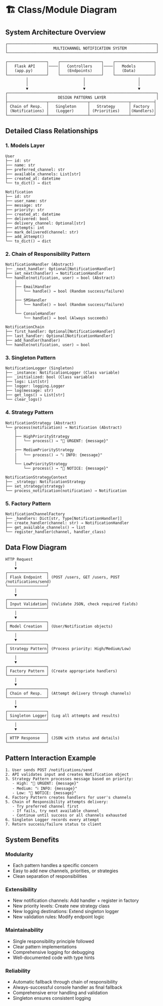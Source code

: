 # 🏗️ Class/Module Diagram

## System Architecture Overview

```
┌─────────────────────────────────────────────────────────────────┐
│                    MULTICHANNEL NOTIFICATION SYSTEM             │
└─────────────────────────────────────────────────────────────────┘

┌─────────────────┐    ┌──────────────────┐    ┌─────────────────┐
│   Flask API     │────│   Controllers    │────│   Models        │
│   (app.py)      │    │   (Endpoints)    │    │   (Data)        │
└─────────────────┘    └──────────────────┘    └─────────────────┘
         │                        │                       │
         │                        │                       │
         ▼                        ▼                       ▼
┌─────────────────────────────────────────────────────────────────┐
│                      DESIGN PATTERNS LAYER                      │
├─────────────────┬─────────────────┬─────────────────┬──────────┤
│ Chain of Resp.  │   Singleton     │   Strategy      │ Factory  │
│ (Notifications) │   (Logger)      │ (Priorities)    │(Handlers)│
└─────────────────┴─────────────────┴─────────────────┴──────────┘
```

## Detailed Class Relationships

### 1. Models Layer
```
User
├── id: str
├── name: str
├── preferred_channel: str
├── available_channels: List[str]
├── created_at: datetime
└── to_dict() → dict

Notification
├── id: str
├── user_name: str
├── message: str
├── priority: str
├── created_at: datetime
├── delivered: bool
├── delivery_channel: Optional[str]
├── attempts: int
├── mark_delivered(channel: str)
├── add_attempt()
└── to_dict() → dict
```

### 2. Chain of Responsibility Pattern
```
NotificationHandler (Abstract)
├── _next_handler: Optional[NotificationHandler]
├── set_next(handler) → NotificationHandler
└── handle(notification, user) → bool (Abstract)
    │
    ├── EmailHandler
    │   └── handle() → bool (Random success/failure)
    │
    ├── SMSHandler
    │   └── handle() → bool (Random success/failure)
    │
    └── ConsoleHandler
        └── handle() → bool (Always succeeds)

NotificationChain
├── first_handler: Optional[NotificationHandler]
├── last_handler: Optional[NotificationHandler]
├── add_handler(handler)
└── handle(notification, user) → bool
```

### 3. Singleton Pattern
```
NotificationLogger (Singleton)
├── _instance: NotificationLogger (Class variable)
├── _initialized: bool (Class variable)
├── logs: List[str]
├── logger: logging.Logger
├── log(message: str)
├── get_logs() → List[str]
└── clear_logs()
```

### 4. Strategy Pattern
```
NotificationStrategy (Abstract)
└── process(notification) → Notification (Abstract)
    │
    ├── HighPriorityStrategy
    │   └── process() → "🚨 URGENT: {message}"
    │
    ├── MediumPriorityStrategy
    │   └── process() → "ℹ️ INFO: {message}"
    │
    └── LowPriorityStrategy
        └── process() → "📝 NOTICE: {message}"

NotificationStrategyContext
├── _strategy: NotificationStrategy
├── set_strategy(strategy)
└── process_notification(notification) → Notification
```

### 5. Factory Pattern
```
NotificationChannelFactory
├── _handlers: Dict[str, Type[NotificationHandler]]
├── create_handler(channel: str) → NotificationHandler
├── get_available_channels() → list
└── register_handler(channel, handler_class)
```

## Data Flow Diagram

```
HTTP Request
    │
    ▼
┌─────────────────┐
│ Flask Endpoint  │ (POST /users, GET /users, POST /notifications/send)
└─────────────────┘
    │
    ▼
┌─────────────────┐
│ Input Validation│ (Validate JSON, check required fields)
└─────────────────┘
    │
    ▼
┌─────────────────┐
│ Model Creation  │ (User/Notification objects)
└─────────────────┘
    │
    ▼
┌─────────────────┐
│ Strategy Pattern│ (Process priority: High/Medium/Low)
└─────────────────┘
    │
    ▼
┌─────────────────┐
│ Factory Pattern │ (Create appropriate handlers)
└─────────────────┘
    │
    ▼
┌─────────────────┐
│ Chain of Resp.  │ (Attempt delivery through channels)
└─────────────────┘
    │
    ▼
┌─────────────────┐
│ Singleton Logger│ (Log all attempts and results)
└─────────────────┘
    │
    ▼
┌─────────────────┐
│ HTTP Response   │ (JSON with status and details)
└─────────────────┘
```

## Pattern Interaction Example

```
1. User sends POST /notifications/send
2. API validates input and creates Notification object
3. Strategy Pattern processes message based on priority:
   - High: "🚨 URGENT: {message}"
   - Medium: "ℹ️ INFO: {message}" 
   - Low: "📝 NOTICE: {message}"
4. Factory Pattern creates handlers for user's channels
5. Chain of Responsibility attempts delivery:
   - Try preferred channel first
   - If fails, try next available channel
   - Continue until success or all channels exhausted
6. Singleton Logger records every attempt
7. Return success/failure status to client
```

## System Benefits

### Modularity
- Each pattern handles a specific concern
- Easy to add new channels, priorities, or strategies
- Clean separation of responsibilities

### Extensibility
- New notification channels: Add handler + register in factory
- New priority levels: Create new strategy class
- New logging destinations: Extend singleton logger
- New validation rules: Modify endpoint logic

### Maintainability
- Single responsibility principle followed
- Clear pattern implementations
- Comprehensive logging for debugging
- Well-documented code with type hints

### Reliability
- Automatic fallback through chain of responsibility
- Always-successful console handler as final fallback
- Comprehensive error handling and validation
- Singleton ensures consistent logging
